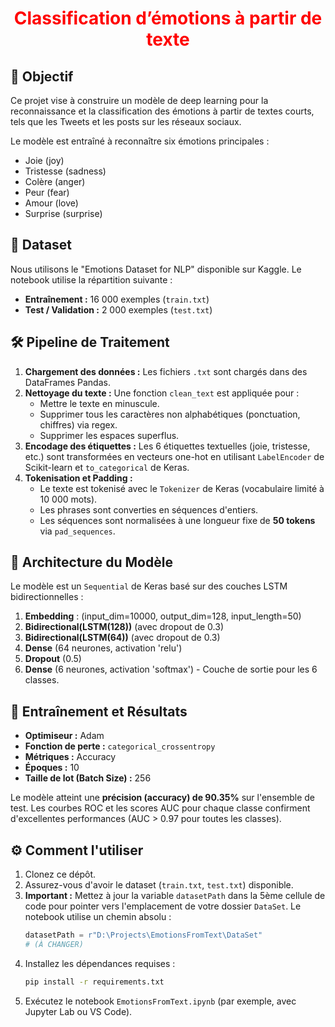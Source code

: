<h1 style="color: red;  text-align: center;">Classification d’émotions à partir de texte</h1>

## 🎯 Objectif

Ce projet vise à construire un modèle de deep learning pour la reconnaissance et la classification des émotions à partir de textes courts, tels que les Tweets et les posts sur les réseaux sociaux.

Le modèle est entraîné à reconnaître six émotions principales :
* Joie (joy)
* Tristesse (sadness)
* Colère (anger)
* Peur (fear)
* Amour (love)
* Surprise (surprise)

## 💾 Dataset

Nous utilisons le "Emotions Dataset for NLP" disponible sur Kaggle. Le notebook utilise la répartition suivante :
* **Entraînement :** 16 000 exemples (`train.txt`)
* **Test / Validation :** 2 000 exemples (`test.txt`)

## 🛠️ Pipeline de Traitement

1.  **Chargement des données :** Les fichiers `.txt` sont chargés dans des DataFrames Pandas.
2.  **Nettoyage du texte :** Une fonction `clean_text` est appliquée pour :
    * Mettre le texte en minuscule.
    * Supprimer tous les caractères non alphabétiques (ponctuation, chiffres) via regex.
    * Supprimer les espaces superflus.
3.  **Encodage des étiquettes :** Les 6 étiquettes textuelles (joie, tristesse, etc.) sont transformées en vecteurs one-hot en utilisant `LabelEncoder` de Scikit-learn et `to_categorical` de Keras.
4.  **Tokenisation et Padding :**
    * Le texte est tokenisé avec le `Tokenizer` de Keras (vocabulaire limité à 10 000 mots).
    * Les phrases sont converties en séquences d'entiers.
    * Les séquences sont normalisées à une longueur fixe de **50 tokens** via `pad_sequences`.

## 🧠 Architecture du Modèle

Le modèle est un `Sequential` de Keras basé sur des couches LSTM bidirectionnelles :

1.  **Embedding** : (input_dim=10000, output_dim=128, input_length=50)
2.  **Bidirectional(LSTM(128))** (avec dropout de 0.3)
3.  **Bidirectional(LSTM(64))** (avec dropout de 0.3)
4.  **Dense** (64 neurones, activation 'relu')
5.  **Dropout** (0.5)
6.  **Dense** (6 neurones, activation 'softmax') - Couche de sortie pour les 6 classes.

## 🚀 Entraînement et Résultats

* **Optimiseur :** Adam
* **Fonction de perte :** `categorical_crossentropy`
* **Métriques :** Accuracy
* **Époques :** 10
* **Taille de lot (Batch Size) :** 256

Le modèle atteint une **précision (accuracy) de 90.35%** sur l'ensemble de test. Les courbes ROC et les scores AUC pour chaque classe confirment d'excellentes performances (AUC > 0.97 pour toutes les classes).

## ⚙️ Comment l'utiliser

1.  Clonez ce dépôt.
2.  Assurez-vous d'avoir le dataset (`train.txt`, `test.txt`) disponible.
3.  **Important :** Mettez à jour la variable `datasetPath` dans la 5ème cellule de code pour pointer vers l'emplacement de votre dossier `DataSet`. Le notebook utilise un chemin absolu :
    ```python
    datasetPath = r"D:\Projects\EmotionsFromText\DataSet" 
    # (À CHANGER)
    ```
4.  Installez les dépendances requises :
    ```bash
    pip install -r requirements.txt
    ```
5.  Exécutez le notebook `EmotionsFromText.ipynb` (par exemple, avec Jupyter Lab ou VS Code).
